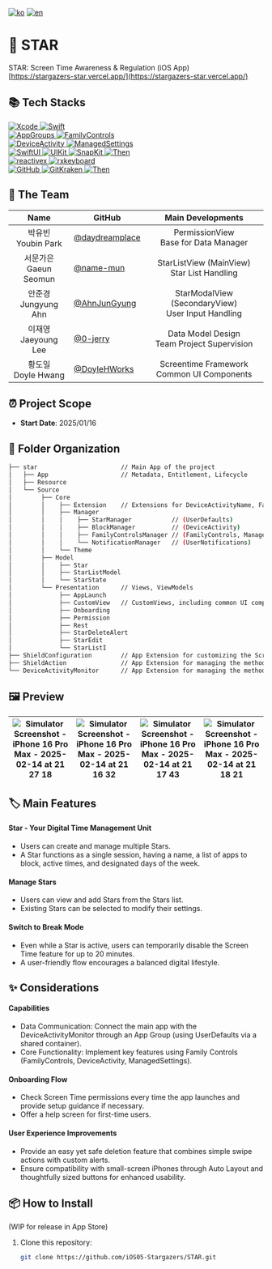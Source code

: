 [![ko](https://img.shields.io/badge/lang-ko-blue.svg)](https://github.com/iOS05-Stargazers/STAR/blob/develop/README.md)
[![en](https://img.shields.io/badge/lang-en-red.svg)](https://github.com/iOS05-Stargazers/STAR/blob/develop/README.en.md)

# 📱 STAR
STAR: Screen Time Awareness & Regulation (iOS App)
<br>
[https://stargazers-star.vercel.app/](https://stargazers-star.vercel.app/)

## 📚 Tech Stacks
<div>
  <a href="https://developer.apple.com/xcode/" target="_blank">
    <img src="https://img.shields.io/badge/Xcode_16.1-147EFB?style=for-the-badge&logo=xcode&logoColor=white" alt="Xcode">
  </a>
  <a href="https://swift.org/" target="_blank">
    <img src="https://img.shields.io/badge/Swift_5-F05138?style=for-the-badge&logo=swift&logoColor=white" alt="Swift">
  </a>
  <br>
  <a href="https://developer.apple.com/documentation/xcode/configuring-app-groups" target="_blank">
    <img src="https://img.shields.io/badge/AppGroups-2396F3?style=for-the-badge&logo=apple&logoColor=white" alt="AppGroups">
  </a>
  <a href="https://developer.apple.com/documentation/familycontrols" target="_blank">
    <img src="https://img.shields.io/badge/FamilyControls-2396F3?style=for-the-badge&logo=apple&logoColor=white" alt="FamilyControls">
  </a>
  <br>
    <a href="https://developer.apple.com/documentation/deviceactivity" target="_blank">
    <img src="https://img.shields.io/badge/DeviceActivity-2396F3?style=for-the-badge&logo=apple&logoColor=white" alt="DeviceActivity">
  </a>
  <a href="https://developer.apple.com/documentation/managedsettings" target="_blank">
    <img src="https://img.shields.io/badge/ManagedSettings-2396F3?style=for-the-badge&logo=apple&logoColor=white" alt="ManagedSettings">
  </a>
  <br>
  <a href="https://developer.apple.com/xcode/swiftui/" target="_blank">
    <img src="https://img.shields.io/badge/SwiftUI-2396F3?style=for-the-badge&logo=apple&logoColor=white" alt="SwiftUI">
  </a>
  <a href="https://developer.apple.com/documentation/uikit" target="_blank">
    <img src="https://img.shields.io/badge/UIKit-2396F3?style=for-the-badge&logo=uikit&logoColor=white" alt="UIKit">
  </a>
  <a href="https://github.com/SnapKit/SnapKit" target="_blank">
    <img src="https://img.shields.io/badge/SnapKit-00aeb9?style=for-the-badge&logoColor=white" alt="SnapKit">
  </a>
  <a href="https://github.com/devxoul/Then" target="_blank">
    <img src="https://img.shields.io/badge/Then-00aeb9?style=for-the-badge&logoColor=white" alt="Then">
  </a>
  <br>
  <a href="https://github.com/ReactiveX/RxSwift" target="_blank">
    <img src="https://img.shields.io/badge/reactivex-B7178C?style=for-the-badge&logoColor=white" alt="reactivex">
  </a>
    <a href="https://github.com/RxSwiftCommunity/RxKeyboard" target="_blank">
    <img src="https://img.shields.io/badge/rxkeyboard-B7178C?style=for-the-badge&logoColor=white" alt="rxkeyboard">
  </a>
  <br>
  <a href="https://github.com/" target="_blank">
    <img src="https://img.shields.io/badge/github-181717?style=for-the-badge&logo=github&logoColor=white" alt="GitHub">
  </a>
  <a href="https://www.gitkraken.com/" target="_blank">
    <img src="https://img.shields.io/badge/gitkraken-179287?style=for-the-badge&logo=gitkraken&logoColor=white" alt="GitKraken">
  </a>
  <a href="https://git-fork.com/" target="_blank">
    <img src="https://img.shields.io/badge/fork-1c8dfc?style=for-the-badge&logoColor=white" alt="Then">
  </a>
  <br>
</div>

## 👥 The Team
| Name     | GitHub   | Main Developments |
|:--------:| -------- |:-----------------:|
| 박유빈 <br> Youbin Park | [@daydreamplace](https://github.com/daydreamplace) | PermissionView <br> Base for Data Manager |
| 서문가은 <br> Gaeun Seomun | [@name-mun](https://github.com/name-mun) | StarListView (MainView) <br> Star List Handling |
| 안준경 <br> Jungyung Ahn | [@AhnJunGyung](https://github.com/AhnJunGyung) | StarModalView (SecondaryView) <br> User Input Handling |
| 이재영 <br> Jaeyoung Lee | [@0-jerry](https://github.com/0-jerry) | Data Model Design <br> Team Project Supervision |
| 황도일 <br> Doyle Hwang | [@DoyleHWorks](https://github.com/DoyleHWorks) | Screentime Framework <br> Common UI Components |

## ⏰ Project Scope
- **Start Date**: 2025/01/16

## 📂 Folder Organization
```bash
├── star                       // Main App of the project
│   ├── App                    // Metadata, Entitlement, Lifecycle
│   ├── Resource
│   └── Source
│        ├── Core
│        │    ├── Extension    // Extensions for DeviceActivityName, FamilyActivitySelection, UserDefaults, etc.
│        │    ├── Manager
│        │    │    ├── StarManager           // (UserDefaults)
│        │    │    ├── BlockManager          // (DeviceActivity)
│        │    │    ├── FamilyControlsManager // (FamilyControls, ManagedSettings)
│        │    │    └── NotificationManager   // (UserNotifications)
│        │    └── Theme
│        ├── Model
│        │    ├── Star
│        │    ├── StarListModel
│        │    └── StarState
│        └── Presentation      // Views, ViewModels
│             ├── AppLaunch
│             ├── CustomView   // CustomViews, including common UI components
│             ├── Onboarding
│             ├── Permission
│             ├── Rest
│             ├── StarDeleteAlert
│             ├── StarEdit
│             └── StarListI
├── ShieldConfiguration        // App Extension for customizing the Screen Time screen that restricts app usage
├── ShieldAction               // App Extension for managing the methods invoked from the Screen Time screen that restricts app usage
└── DeviceActivityMonitor      // App Extension for managing the methods invoked according to the created Screen Time schedule
```

## 🖼️ Preview

|![Simulator Screenshot - iPhone 16 Pro Max - 2025-02-14 at 21 27 18](https://github.com/user-attachments/assets/82efbe15-dc92-4779-95ad-392bfd9be2ce)|![Simulator Screenshot - iPhone 16 Pro Max - 2025-02-14 at 21 16 32](https://github.com/user-attachments/assets/4749ca58-c445-49af-8d4e-2a52b787200c)|![Simulator Screenshot - iPhone 16 Pro Max - 2025-02-14 at 21 17 43](https://github.com/user-attachments/assets/eb80bbf8-6064-44bb-943d-63e143ad17cd)|![Simulator Screenshot - iPhone 16 Pro Max - 2025-02-14 at 21 18 21](https://github.com/user-attachments/assets/99e29c5d-ec64-4868-9f3e-f9a8be39ae61)|
|---|---|---|---|

## 🏷 Main Features
#### Star - Your Digital Time Management Unit
- Users can create and manage multiple Stars.
- A Star functions as a single session, having a name, a list of apps to block, active times, and designated days of the week.

#### Manage Stars
- Users can view and add Stars from the Stars list.
- Existing Stars can be selected to modify their settings.

#### Switch to Break Mode
- Even while a Star is active, users can temporarily disable the Screen Time feature for up to 20 minutes.
- A user-friendly flow encourages a balanced digital lifestyle.

## ✨ Considerations
#### Capabilities
- Data Communication: Connect the main app with the DeviceActivityMonitor through an App Group (using UserDefaults via a shared container).
- Core Functionality: Implement key features using Family Controls (FamilyControls, DeviceActivity, ManagedSettings).

#### Onboarding Flow
- Check Screen Time permissions every time the app launches and provide setup guidance if necessary.
- Offer a help screen for first-time users.

#### User Experience Improvements
- Provide an easy yet safe deletion feature that combines simple swipe actions with custom alerts.
- Ensure compatibility with small-screen iPhones through Auto Layout and thoughtfully sized buttons for enhanced usability.

## 📦 How to Install 
(WIP for release in App Store)

1. Clone this repository:  
   ```bash  
   git clone https://github.com/iOS05-Stargazers/STAR.git
   ```  
